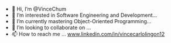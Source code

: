 - 👋 Hi, I’m @VinceChum
- 👀 I’m interested in Software Engineering and Development...
- 🌱 I’m currently mastering Object-Oriented Programming...
- 💞️ I’m looking to collaborate on ...
- 📫 How to reach me ... www.linkedin.com/in/vincecarlolingon12

<!---
VinceChum/VinceChum is a ✨ special ✨ repository because its `README.md` (this file) appears on your GitHub profile.
You can click the Preview link to take a look at your changes.
--->
